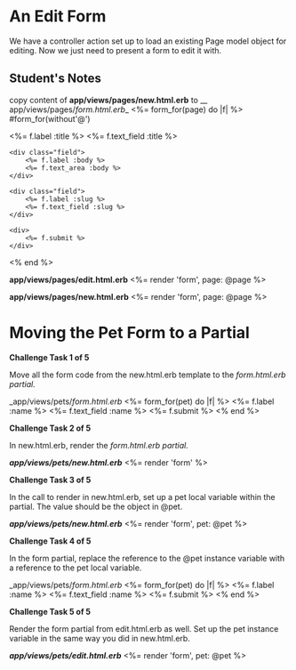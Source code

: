 # An Edit Form
We have a controller action set up to load an existing Page model object for editing.
Now we just need to present a form to edit it with.

## Student's Notes

copy content of __app/views/pages/new.html.erb__ to 
__ app/views/pages/_form.html.erb__
<%= form_for(page) do |f| %> #form_for(without'@')
	<div class="field">
		<%= f.label :title %>
		<%= f.text_field :title %>
	</div>

	<div class="field">
		<%= f.label :body %>
		<%= f.text_area :body %>
	</div>

	<div class="field">
		<%= f.label :slug %>
		<%= f.text_field :slug %>
	</div>

	<div>
		<%= f.submit %>
	</div>
<% end %>

__app/views/pages/edit.html.erb__
<%= render 'form', page: @page %>

__app/views/pages/new.html.erb__
<%= render 'form', page: @page %>

# Moving the Pet Form to a Partial

**Challenge Task 1 of 5**

Move all the form code from the new.html.erb template to the _form.html.erb partial._

_app/views/pets/_form.html.erb_
<%= form_for(pet) do |f| %>
  <%= f.label :name %>
  <%= f.text_field :name %>
  <%= f.submit %>
<% end %>

**Challenge Task 2 of 5**

In new.html.erb, render the _form.html.erb partial._

___app/views/pets/new.html.erb___
<%= render 'form' %>

**Challenge Task 3 of 5**

In the call to render in new.html.erb, set up a pet local variable within the partial.
The value should be the object in @pet.

___app/views/pets/new.html.erb___
<%= render 'form', pet: @pet %>


**Challenge Task 4 of 5**

In the form partial, replace the reference to the @pet instance variable with a reference to the pet local variable.

_app/views/pets/_form.html.erb_
<%= form_for(pet) do |f| %>
  <%= f.label :name %>
  <%= f.text_field :name %>
  <%= f.submit %>
<% end %>

**Challenge Task 5 of 5**

Render the form partial from edit.html.erb as well. Set up the pet instance variable in the same way you did in new.html.erb.

___app/views/pets/edit.html.erb___
<%= render 'form', pet: @pet %>
